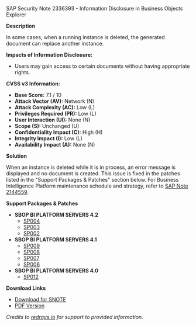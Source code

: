 SAP Security Note 2336393 - Information Disclosure in Business Objects Explorer

**Description**

In some cases, when a running instance is deleted, the generated document can replace another instance.

**Impacts of Information Disclosure:**

- Users may gain access to certain documents without having appropriate rights.

**CVSS v3 Information:**

- **Base Score:** 7.1 / 10
- **Attack Vector (AV):** Network (N)
- **Attack Complexity (AC):** Low (L)
- **Privileges Required (PR):** Low (L)
- **User Interaction (UI):** None (N)
- **Scope (S):** Unchanged (U)
- **Confidentiality Impact (C):** High (H)
- **Integrity Impact (I):** Low (L)
- **Availability Impact (A):** None (N)

**Solution**

When an instance is deleted while it is in process, an error message is displayed and no document is created. This issue is fixed in the patches listed in the "Support Packages & Patches" section below. For Business Intelligence Platform maintenance schedule and strategy, refer to [SAP Note 2144559](https://me.sap.com/notes/2144559).

**Support Packages & Patches**

- **SBOP BI PLATFORM SERVERS 4.2**
  - [SP004](https://me.sap.com/softwarecenter/template/products/_APP=00200682500000001943&_EVENT=DISPHIER&HEADER=Y&FUNCTIONBAR=N&EVENT=TREE&NE=NAVIGATE&ENR=73555000100200001041&V=MAINT)
  - [SP003](https://me.sap.com/softwarecenter/template/products/_APP=00200682500000001943&_EVENT=DISPHIER&HEADER=Y&FUNCTIONBAR=N&EVENT=TREE&NE=NAVIGATE&ENR=73555000100200001041&V=MAINT)
  - [SP002](https://me.sap.com/softwarecenter/template/products/_APP=00200682500000001943&_EVENT=DISPHIER&HEADER=Y&FUNCTIONBAR=N&EVENT=TREE&NE=NAVIGATE&ENR=73555000100200001041&V=MAINT)
- **SBOP BI PLATFORM SERVERS 4.1**
  - [SP009](https://me.sap.com/softwarecenter/template/products/_APP=00200682500000001943&_EVENT=DISPHIER&HEADER=Y&FUNCTIONBAR=N&EVENT=TREE&NE=NAVIGATE&ENR=67838200100200019009&V=MAINT)
  - [SP008](https://me.sap.com/softwarecenter/template/products/_APP=00200682500000001943&_EVENT=DISPHIER&HEADER=Y&FUNCTIONBAR=N&EVENT=TREE&NE=NAVIGATE&ENR=67838200100200019009&V=MAINT)
  - [SP007](https://me.sap.com/softwarecenter/template/products/_APP=00200682500000001943&_EVENT=DISPHIER&HEADER=Y&FUNCTIONBAR=N&EVENT=TREE&NE=NAVIGATE&ENR=67838200100200019009&V=MAINT)
  - [SP006](https://me.sap.com/softwarecenter/template/products/_APP=00200682500000001943&_EVENT=DISPHIER&HEADER=Y&FUNCTIONBAR=N&EVENT=TREE&NE=NAVIGATE&ENR=67838200100200019009&V=MAINT)
- **SBOP BI PLATFORM SERVERS 4.0**
  - [SP012](https://me.sap.com/softwarecenter/template/products/_APP=00200682500000001943&_EVENT=DISPHIER&HEADER=Y&FUNCTIONBAR=N&EVENT=TREE&NE=NAVIGATE&ENR=01200314690200013179&V=MAINT)

**Download Links**

- [Download for SNOTE](https://notesdownloads.sap.com/note/0040000018356672017)
- [PDF Version](https://userapps.support.sap.com/sap/support/sfm/notes/print/0002336393?language=en-US&token=ACB446874CB65DB0CDB34766DDA99936)

*Credits to [redrays.io](https://redrays.io) for support to provided information.*